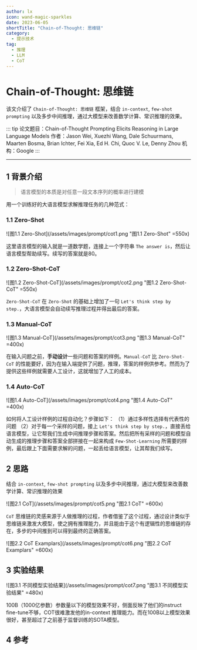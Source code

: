 ```yaml
---
author: lx
icon: wand-magic-sparkles
date: 2023-06-05
shortTitle: "Chain-of-Thought: 思维链"
category:
  - 提示技术
tag:
  - 推理
  - LLM
  - CoT
---
```


# Chain-of-Thought: 思维链

该文介绍了 `Chain-of-Thought: 思维链` 框架，结合 `in-context`, `few-shot prompting` 以及多步中间推理，通过大模型来改善数学计算、常识推理的效果。

<!-- more -->

::: tip
论文题目：Chain-of-Thought Prompting Elicits Reasoning in Large Language Models
作者：Jason Wei, Xuezhi Wang, Dale Schuurmans, Maarten Bosma, Brian Ichter, Fei Xia, Ed H. Chi, Quoc V. Le, Denny Zhou
机构：Google
:::

<PDF url="https://arxiv.org/pdf/2201.11903.pdf" />

<BiliBili bvid="BV1t8411e7Ug" />

---

## 1 背景介绍

> 语言模型的本质是对任意一段文本序列的概率进行建模

用一个训练好的大语言模型求解推理任务的几种范式：

### 1.1 Zero-Shot

![图1.1 Zero-Shot](/assets/images/prompt/cot1.png "图1.1 Zero-Shot" =550x)

这里语言模型的输入就是一道数学题，连接上一个字符串 `The answer is`，然后让语言模型帮助续写。续写的答案就是80。

### 1.2 Zero-Shot-CoT

![图1.2 Zero-Shot-CoT](/assets/images/prompt/cot2.png "图1.2 Zero-Shot-CoT" =550x)

`Zero-Shot-CoT` 在 `Zero-Shot` 的基础上增加了一句 `Let's think step by step.`，大语言模型会自动续写推理过程并得出最后的答案。

### 1.3 Manual-CoT

![图1.3 Manual-CoT](/assets/images/prompt/cot3.png "图1.3 Manual-CoT" =400x)

在输入问题之前，**手动设计**一些问题和答案的样例。`Manual-CoT` 比 `Zero-Shot-CoT` 的性能要好，因为在输入端提供了问题，推理，答案的样例供参考。然而为了提供这些样例就需要人工设计，这就增加了人工的成本。

### 1.4 Auto-CoT

![图1.4 Auto-CoT](/assets/images/prompt/cot4.png "图1.4 Auto-CoT" =400x)

如何将人工设计样例的过程自动化？步骤如下：
（1）通过多样性选择有代表性的问题
（2）对于每一个采样的问题，接上 `Let's think step by step.`，直接丢给语言模型，让它帮我们生成中间推理步骤和答案。然后把所有采样的问题和模型自动生成的推理步骤和答案全部拼接在一起来构成 `Few-Shot-Learning` 所需要的样例，最后跟上下面需要求解的问题，一起丢给语言模型，让其帮我们续写。


## 2 思路

结合 `in-context`, `few-shot prompting` 以及多步中间推理，通过大模型来改善数学计算、常识推理的效果

![图2.1 CoT](/assets/images/prompt/cot5.png "图2.1 CoT" =600x)

`CoT` 思维链的灵感来源于人做推理的过程，作者借鉴了这个过程，通过设计类似于思维链来激发大模型，使之拥有推理能力，并且能由于这个有逻辑性的思维链的存在，多步的中间推到可以得到最终的正确答案。

![图2.2 CoT Examplars](/assets/images/prompt/cot6.png "图2.2 CoT Examplars" =600x)

## 3 实验结果

![图3.1 不同模型实验结果](/assets/images/prompt/cot7.png "图3.1 不同模型实验结果" =480x)

100B（1000亿参数）参数量以下的模型效果不好，侧面反映了他们的instruct fine-tune不够，COT很难激发他的in-context 推理能力。而在100B以上模型效果很好，甚至超过了之前基于监督训练的SOTA模型。


## 4 参考

<!--
[1] [Chain-of-Thought Prompting Elicits Reasoning in Large Language Models](https://zhuanlan.zhihu.com/p/610241799)
[2] [GOOGLE | COT（chain of thought）开山之作，利用思维链提升复杂问题推理能力一、概述](https://mp.weixin.qq.com/s?__biz=Mzg3Njk2NTc4Mw==&mid=2247483895&idx=1&sn=33ab2fe70af404d528f0771ae5416c87&chksm=cf2b7b0ff85cf21928bba2205f9a3b61b44486bda55947f9f6f2891a4bf6d1b3787cfbf523e5&scene=21#wechat_redirect)
[3] [CoT开山之作：Chain-of-Thought Prompting Elicits Reasoning in Large Language Models 论文解读](https://zhuanlan.zhihu.com/p/617594574)
-->
